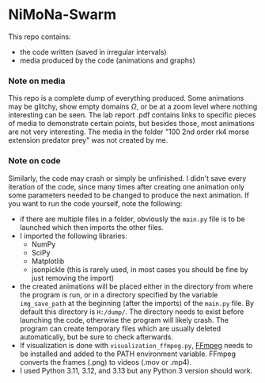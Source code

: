 # NiMoNa-Swarm
This repo contains:
- the code written (saved in irregular intervals) <!--(total size: ~0.34 MiB)-->
- media produced by the code (animations and graphs) <!--(total size: ~1.84 GiB)-->
  
### Note on media
This repo is a complete dump of everything produced. Some animations may be glitchy, show empty domains $\Omega$, or be at a zoom level where nothing interesting can be seen. The lab report .pdf contains links to specific pieces of media to demonstrate certain points, but besides those, most animations are not very interesting. 
The media in the folder "100 2nd order rk4 morse extension predator prey" was not created by me.

### Note on code
Similarly, the code may crash or simply be unfinished. I didn't save every iteration of the code, since many times after creating one animation only some parameters needed to be changed to produce the next animation. If you want to run the code yourself, note the following:
- if there are multiple files in a folder, obviously the `main.py` file is to be launched which then imports the other files.
- I imported the following libraries:
  - NumPy
  - SciPy
  - Matplotlib
  - jsonpickle (this is rarely used, in most cases you should be fine by just removing the import)
- the created animations will be placed either in the directory from where the program is run, or in a directory specified by the variable `img_save_path` at the beginning (after the imports) of the `main.py` file. By default this directory is `H:/dump/`. The directory needs to exist before launching the code, otherwise the program will likely crash. The program can create temporary files which are usually deleted automatically, but be sure to check afterwards.
- If visualization is done with `visualization_ffmpeg.py`, [FFmpeg](https://ffmpeg.org/download.html) needs to be installed and added to the PATH environment variable. FFmpeg converts the frames (.png) to videos (.mov or .mp4).
- I used Python 3.11, 3.12, and 3.13 but any Python 3 version should work.
